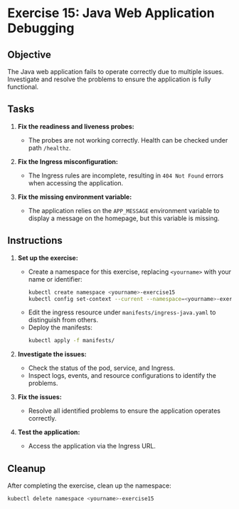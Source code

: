 # Exercise 15: Java Web Application Debugging

## Objective

The Java web application fails to operate correctly due to multiple issues. Investigate and resolve the problems to ensure the application is fully functional.

## Tasks

1. **Fix the readiness and liveness probes:**
   - The probes are not working correctly. Health can be checked under path `/healthz`.

2. **Fix the Ingress misconfiguration:**
   - The Ingress rules are incomplete, resulting in `404 Not Found` errors when accessing the application.

3. **Fix the missing environment variable:**
   - The application relies on the `APP_MESSAGE` environment variable to display a message on the homepage, but this variable is missing.

## Instructions

1. **Set up the exercise:**
   - Create a namespace for this exercise, replacing `<yourname>` with your name or identifier:
     ```bash
     kubectl create namespace <yourname>-exercise15
     kubectl config set-context --current --namespace=<yourname>-exercise15
     ```
   - Edit the ingress resource under `manifests/ingress-java.yaml` to distinguish from others.
   - Deploy the manifests:
     ```bash
     kubectl apply -f manifests/
     ```

2. **Investigate the issues:**
   - Check the status of the pod, service, and Ingress.
   - Inspect logs, events, and resource configurations to identify the problems.

3. **Fix the issues:**
   - Resolve all identified problems to ensure the application operates correctly.

4. **Test the application:**
   - Access the application via the Ingress URL.

## Cleanup

After completing the exercise, clean up the namespace:
```bash
kubectl delete namespace <yourname>-exercise15
```

